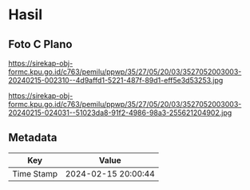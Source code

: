 # Hasil

## Foto C Plano

https://sirekap-obj-formc.kpu.go.id/c763/pemilu/ppwp/35/27/05/20/03/3527052003003-20240215-002310--4d9affd1-5221-487f-89d1-eff5e3d53253.jpg

https://sirekap-obj-formc.kpu.go.id/c763/pemilu/ppwp/35/27/05/20/03/3527052003003-20240215-024031--51023da8-91f2-4986-98a3-255621204902.jpg


## Metadata

| Key        | Value               |
| ---------- | ------------------- |
| Time Stamp | 2024-02-15 20:00:44 |



